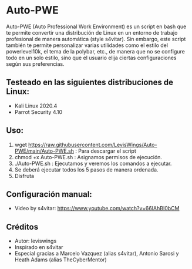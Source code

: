 # Auto-PWE
Auto-PWE (Auto Professional Work Environment) es un script en bash que te permite convertir una distribución de Linux en un entorno de trabajo profesional de manera automática (style s4vitar). Sin embargo, este script también te permite personalizar varias utilidades como el estilo del powerlevel10k, el tema de la polybar, etc., de manera que no se configure todo en un solo estilo, sino que el usuario elija ciertas configuraciones según sus preferencias.
## Testeado en las siguientes distribuciones de Linux:
- Kali Linux 2020.4
- Parrot Security 4.10
## Uso:
1) wget https://raw.githubusercontent.com/LevisWings/Auto-PWE/main/Auto-PWE.sh : Para descargar el script
2) chmod +x Auto-PWE.sh : Asignamos permisos de ejecución.
3) ./Auto-PWE.sh : Ejecutamos y veremos los comandos a ejecutar.
4) Se deberá ejecutar todos los 5 pasos de manera ordenada.
5) Disfruta
## Configuración manual:
- Video by s4vitar: https://www.youtube.com/watch?v=66IAhBI0bCM
## Créditos
- Autor: leviswings
- Inspirado en s4vitar
- Especial gracias a Marcelo Vazquez (alias s4vitar), Antonio Sarosi y Heath Adams (alias TheCyberMentor)
